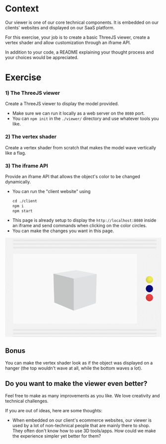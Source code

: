# Context
Our viewer is one of our core technical components. It is embedded on our clients' websites and displayed on our SaaS platform.

For this exercise, your job is to create a basic ThreeJS viewer, create a vertex shader and allow customization through an iframe API.

In addition to your code, a README explaining your thought process and your choices would be appreciated.


# Exercise

### 1) The ThreeJS viewer
Create a ThreeJS viewer to display the model provided.
- Make sure we can run it locally as a web server on the `8080` port.
- You can `npm init` in the `./viewer/` directory and use whatever tools you like.

### 2) The vertex shader
Create a vertex shader from scratch that makes the model wave vertically like a flag.

### 3) The iframe API
Provide an iframe API that allows the object's color to be changed dynamically.

- You can run the "client website" using
  ```
  cd ./client
  npm i
  npm start
  ```
- This page is already setup to display the `http://localhost:8080` inside an iframe and send commands when clicking on the color circles.
- You can make the changes you want in this page.

![](./images/iframe-api-demo.gif)

## Bonus
You can make the vertex shader look as if the object was displayed on a hanger (the top wouldn't wave at all, while the bottom waves a lot).

## Do you want to make the viewer even better?
Feel free to make as many improvements as you like. We love creativity and technical challenges.

If you are out of ideas, here are some thoughts:

- When embedded on our client's ecommerce websites, our viewer is used by a lot of non-technical people that are mainly there to shop. They often don't know how to use 3D tools/apps. How could we make the experience simpler yet better for them?